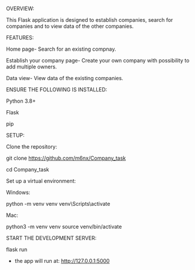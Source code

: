 OVERVIEW:

This Flask application is designed to establish companies, search for companies and to view data of the other companies.

FEATURES:

Home page- Search for an existing compnay.

Establish your company page- Create your own company with possibility to add multiple owners.

Data view- View data of the existing companies.

ENSURE THE FOLLOWING IS INSTALLED:

Python 3.8+

Flask

pip

SETUP:

Clone the repository:

git clone https://github.com/m6nx/Company_task

cd Company_task

Set up a virtual environment:

Windows:

python -m venv venv
venv\Scripts\activate

Mac:

python3 -m venv venv
source venv/bin/activate

START THE DEVELOPMENT SERVER:

flask run

* the app will run at: http://127.0.0.1:5000
